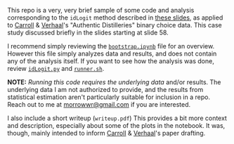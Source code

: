 
This repo is a very, very brief sample of some code and analysis corresponding to the `idLogit` method described in [these slides](https://docs.google.com/presentation/d/1NAkj0c1H5kCUv64mC1v8n3oH56OmHViUlNSkSSnIe-k/edit), as applied to [Carroll](https://www.gsb.stanford.edu/faculty-research/faculty/glenn-r-carroll) & [Verhaal](https://business.tulane.edu/faculty-research/faculty-profile.php?idkey=448)'s "Authentic Distilleries" binary choice data. This case study discussed briefly in the slides starting at slide 58. 

I recommend simply reviewing the [`bootstrap.ipynb`](bootstrap.ipynb) file for an overview. However this file simply analyzes data and results, and does not contain any of the analysis itself. If you want to see how the analysis was done, review [`idLogit.py`](idLogit.py) and [`runner.sh`](runner.sh). 

**NOTE:** _Running this code requires the underlying data_ and/or results. The underlying data I am not authorized to provide, and the results from statistical estimation aren't particularly suitable for inclusion in a repo. Reach out to me at [morrowwr@gmail.com](mailto:morrowwr@gmail.com) if you are interested. 

I also include a short writeup (`writeup.pdf`)  This provides a bit more context and description, especially about some of the plots in the notebook. It was, though, mainly intended to inform [Carroll](https://www.gsb.stanford.edu/faculty-research/faculty/glenn-r-carroll) & [Verhaal](https://business.tulane.edu/faculty-research/faculty-profile.php?idkey=448)'s paper drafting. 